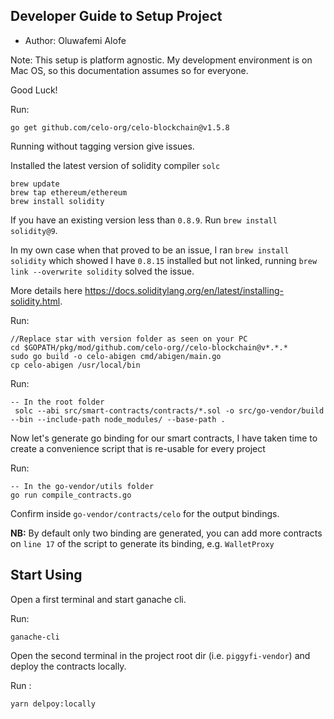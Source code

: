 ## Developer Guide to Setup Project

- Author: Oluwafemi Alofe

Note: This setup is platform agnostic.
My development environment is on Mac OS, so this documentation assumes so for everyone.

Good Luck!

Run:

```azure
go get github.com/celo-org/celo-blockchain@v1.5.8
```

Running without tagging version give issues.

Installed the latest version of solidity compiler `solc`

```azure
brew update
brew tap ethereum/ethereum
brew install solidity
```

If you have an existing version less than `0.8.9`. Run `brew install solidity@9`.

In my own case when that proved to be an issue,
I ran `brew install solidity` which showed I have `0.8.15` installed but not linked, running `brew link --overwrite solidity` solved the issue.

More details here https://docs.soliditylang.org/en/latest/installing-solidity.html.

Run:

```
//Replace star with version folder as seen on your PC
cd $GOPATH/pkg/mod/github.com/celo-org//celo-blockchain@v*.*.*
sudo go build -o celo-abigen cmd/abigen/main.go
cp celo-abigen /usr/local/bin
```

Run:

```azure
-- In the root folder
 solc --abi src/smart-contracts/contracts/*.sol -o src/go-vendor/build --bin --include-path node_modules/ --base-path .
```

Now let's generate go binding for our smart contracts, I have taken time to create a convenience script that is re-usable for every project

Run:

```azure
-- In the go-vendor/utils folder
go run compile_contracts.go
```

Confirm inside `go-vendor/contracts/celo` for the output bindings.

**NB:** By default only two binding are generated, you can add more contracts on `line 17` of the script to generate its binding, e.g. `WalletProxy`

## Start Using

Open a first terminal and start ganache cli.

Run:

```azure
ganache-cli
```

Open the second terminal in the project root dir (i.e. `piggyfi-vendor`) and deploy the contracts locally.

Run :

```
yarn delpoy:locally
```
